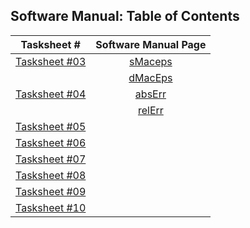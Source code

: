 ## Software Manual: Table of Contents

|                                      Tasksheet #                                                       |                      Software Manual Page                       |
| :----------------------------------------------------------------------------------------------------: | :-------------------------------------------------------------: |
| [Tasksheet #03](https://github.com/jpoll962/math4610/blob/master/hw_toc/Tasksheet_02/Tasksheet_02.pdf) | [sMaceps](https://github.com/jpoll962/math4610/blob/master/hw_toc/SoftwareManual/sMacEps.md) |
|                                                                                                        | [dMacEps](https://github.com/jpoll962/math4610/blob/master/hw_toc/SoftwareManual/dMacEps.md) |
| [Tasksheet #04](https://github.com/jpoll962/math4610/blob/master/hw_toc/Tasksheet_04/Tasksheet_04.md)  | [absErr](https://github.com/jpoll962/math4610/blob/master/hw_toc/SoftwareManual/absErr.md)  |
|                                                                                                        | [relErr](https://github.com/jpoll962/math4610/blob/master/hw_toc/SoftwareManual/relErr.md)  |
| [Tasksheet #05](https://github.com/jpoll962/math4610/blob/master/hw_toc/Tasksheet_05/Tasksheet_05.md)  | |
| [Tasksheet #06](https://github.com/jpoll962/math4610/blob/master/hw_toc/Tasksheet_06/Tasksheet_06.md)  | |
| [Tasksheet #07](https://github.com/jpoll962/math4610/blob/master/hw_toc/Tasksheet_07/Tasksheet_07.md)  | |
| [Tasksheet #08](https://github.com/jpoll962/math4610/blob/master/hw_toc/Tasksheet_08/Tasksheet_08.md)  | |
| [Tasksheet #09](https://github.com/jpoll962/math4610/blob/master/hw_toc/Tasksheet_09/Tasksheet_09.md)  | |
| [Tasksheet #10](https://github.com/jpoll962/math4610/blob/master/hw_toc/Tasksheet_10/Tasksheet_10.md)  | |
